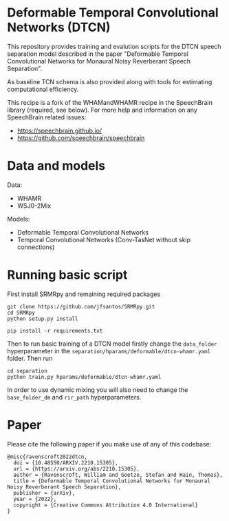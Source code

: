 # Deformable Temporal Convolutional Networks (DTCN)
This repository  provides training and evalution scripts for the DTCN speech separation model described in the paper "Deformable Temporal Convolutional Networks for Monaural Noisy Reverberant Speech Separation".

As baseline TCN schema is also provided along with tools for estimating computational efficiency.

This recipe is a fork of the WHAMandWHAMR recipe in the SpeechBrain library (required, see below). For more help and information on any SpeechBrain related issues:
 * https://speechbrain.github.io/
 * https://github.com/speechbrain/speechbrain

# Data and models
Data:
 * WHAMR
 * WSJ0-2Mix

Models:
 * Deformable Temporal Convolutional Networks
 * Temporal Convolutional Networks (Conv-TasNet without skip connections)

# Running basic script
First install SRMRpy and remaining required packages
```
git clone https://github.com/jfsantos/SRMRpy.git
cd SRMRpy
python setup.py install

pip install -r requirements.txt
```
Then to run basic training of a DTCN model firstly change the ```data_folder``` hyperparameter in the ```separation/hparams/deformable/dtcn-whamr.yaml``` folder. Then run
```
cd separation
python train.py hparams/deformable/dtcn-whamr.yaml
```
In order to use dynamic mixing you will also need to change the ```base_folder_dm``` and ```rir_path``` hyperparameters.

# Paper
Please cite the following paper if you make use of any of this codebase:
```
@misc{ravenscroft2022dtcn,
  doi = {10.48550/ARXIV.2210.15305},
  url = {https://arxiv.org/abs/2210.15305},
  author = {Ravenscroft, William and Goetze, Stefan and Hain, Thomas},
  title = {Deformable Temporal Convolutional Networks for Monaural Noisy Reverberant Speech Separation},
  publisher = {arXiv},
  year = {2022},
  copyright = {Creative Commons Attribution 4.0 International}
}
```
